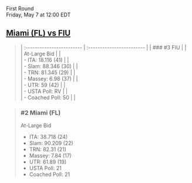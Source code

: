 First Round  
Friday, May 7 at 12:00 EDT
## [Miami (FL) vs FIU](https://www.ncaa.com/game/5833652) 

> | :------------------------ | :------------------------ |
> | ### #3 FIU                | |  
> | At-Large Bid              | |  
> | - ITA: 18.116 (41)        | |  
> | - Slam: 88.346 (30)       | |  
> | - TRN: 81.345 (29)        | |  
> | - Massey: 6.98 (37)       | |  
> | - UTR: 59 (42)            | |  
> | - USTA Poll: RV           | |  
> | - Coached Poll: 50        | |  

> ### #2 Miami (FL)  
> At-Large Bid  
> - ITA: 38.718 (24)  
> - Slam: 90.209 (22)  
> - TRN: 82.31 (21)  
> - Massey: 7.84 (17)  
> - UTR: 61.89 (19)  
> - USTA Poll: 21  
> - Coached Poll: 21  